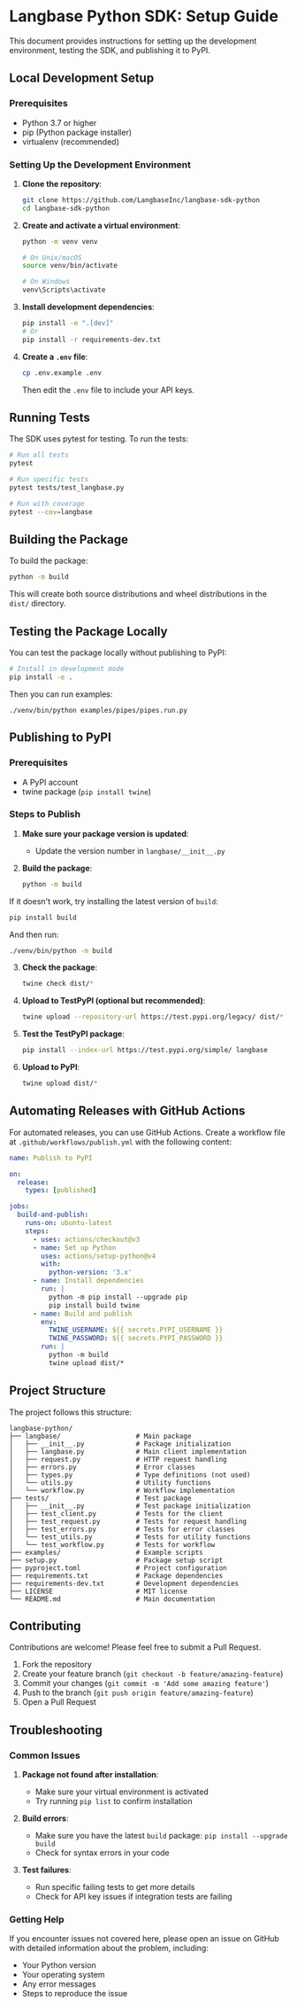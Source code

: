 # Langbase Python SDK: Setup Guide

This document provides instructions for setting up the development environment, testing the SDK, and publishing it to PyPI.

## Local Development Setup

### Prerequisites

- Python 3.7 or higher
- pip (Python package installer)
- virtualenv (recommended)

### Setting Up the Development Environment

1. **Clone the repository**:
   ```bash
   git clone https://github.com/LangbaseInc/langbase-sdk-python
   cd langbase-sdk-python
   ```

2. **Create and activate a virtual environment**:
   ```bash
   python -m venv venv

   # On Unix/macOS
   source venv/bin/activate

   # On Windows
   venv\Scripts\activate
   ```

3. **Install development dependencies**:
   ```bash
   pip install -e ".[dev]"
   # Or
   pip install -r requirements-dev.txt
   ```

4. **Create a `.env` file**:
   ```bash
   cp .env.example .env
   ```

   Then edit the `.env` file to include your API keys.

## Running Tests

The SDK uses pytest for testing. To run the tests:

```bash
# Run all tests
pytest

# Run specific tests
pytest tests/test_langbase.py

# Run with coverage
pytest --cov=langbase
```

## Building the Package

To build the package:

```bash
python -m build
```

This will create both source distributions and wheel distributions in the `dist/` directory.

## Testing the Package Locally

You can test the package locally without publishing to PyPI:

```bash
# Install in development mode
pip install -e .
```

Then you can run examples:

```
./venv/bin/python examples/pipes/pipes.run.py
```

## Publishing to PyPI

### Prerequisites

- A PyPI account
- twine package (`pip install twine`)

### Steps to Publish

1. **Make sure your package version is updated**:
   - Update the version number in `langbase/__init__.py`

2. **Build the package**:
   ```bash
   python -m build
   ```

If it doesn't work, try installing the latest version of `build`:

```bash
pip install build
```

And then run:

```bash
./venv/bin/python -m build
```

3. **Check the package**:
   ```bash
   twine check dist/*
   ```

4. **Upload to TestPyPI (optional but recommended)**:
   ```bash
   twine upload --repository-url https://test.pypi.org/legacy/ dist/*
   ```

5. **Test the TestPyPI package**:
   ```bash
   pip install --index-url https://test.pypi.org/simple/ langbase
   ```

6. **Upload to PyPI**:
   ```bash
   twine upload dist/*
   ```

## Automating Releases with GitHub Actions

For automated releases, you can use GitHub Actions. Create a workflow file at `.github/workflows/publish.yml` with the following content:

```yaml
name: Publish to PyPI

on:
  release:
    types: [published]

jobs:
  build-and-publish:
    runs-on: ubuntu-latest
    steps:
      - uses: actions/checkout@v3
      - name: Set up Python
        uses: actions/setup-python@v4
        with:
          python-version: '3.x'
      - name: Install dependencies
        run: |
          python -m pip install --upgrade pip
          pip install build twine
      - name: Build and publish
        env:
          TWINE_USERNAME: ${{ secrets.PYPI_USERNAME }}
          TWINE_PASSWORD: ${{ secrets.PYPI_PASSWORD }}
        run: |
          python -m build
          twine upload dist/*
```

## Project Structure

The project follows this structure:

```
langbase-python/
├── langbase/                   # Main package
│   ├── __init__.py             # Package initialization
│   ├── langbase.py             # Main client implementation
│   ├── request.py              # HTTP request handling
│   ├── errors.py               # Error classes
│   ├── types.py                # Type definitions (not used)
│   └── utils.py                # Utility functions
│   └── workflow.py             # Workflow implementation
├── tests/                      # Test package
│   ├── __init__.py             # Test package initialization
│   ├── test_client.py          # Tests for the client
│   ├── test_request.py         # Tests for request handling
│   ├── test_errors.py          # Tests for error classes
│   └── test_utils.py           # Tests for utility functions
│   └── test_workflow.py        # Tests for workflow
├── examples/                   # Example scripts
├── setup.py                    # Package setup script
├── pyproject.toml              # Project configuration
├── requirements.txt            # Package dependencies
├── requirements-dev.txt        # Development dependencies
├── LICENSE                     # MIT license
└── README.md                   # Main documentation
```

## Contributing

Contributions are welcome! Please feel free to submit a Pull Request.

1. Fork the repository
2. Create your feature branch (`git checkout -b feature/amazing-feature`)
3. Commit your changes (`git commit -m 'Add some amazing feature'`)
4. Push to the branch (`git push origin feature/amazing-feature`)
5. Open a Pull Request

## Troubleshooting

### Common Issues

1. **Package not found after installation**:
   - Make sure your virtual environment is activated
   - Try running `pip list` to confirm installation

2. **Build errors**:
   - Make sure you have the latest `build` package: `pip install --upgrade build`
   - Check for syntax errors in your code

3. **Test failures**:
   - Run specific failing tests to get more details
   - Check for API key issues if integration tests are failing

### Getting Help

If you encounter issues not covered here, please open an issue on GitHub with detailed information about the problem, including:

- Your Python version
- Your operating system
- Any error messages
- Steps to reproduce the issue

